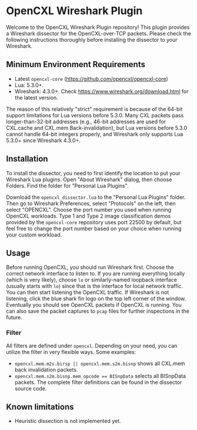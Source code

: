 # OpenCXL Wireshark Plugin

Welcome to the OpenCXL Wireshark Plugin repository! This plugin provides a Wireshark dissector for the OpenCXL-over-TCP packets. Please check the following instructions thoroughly before installing the dissector to your Wireshark.

## Minimum Environment Requirements

 - Latest `opencxl-core` (https://github.com/opencxl/opencxl-core)
 - Lua: 5.3.0+.
 - Wireshark: 4.3.0+. Check https://www.wireshark.org/download.html for the latest version. 

The reason of this relatively "strict" requirement is because of the 64-bit support limitations for Lua versions before 5.3.0. Many CXL packets pass longer-than-32-bit addresses (e.g., 46-bit addresses are used for CXL.cache and CXL.mem Back-invalidation), but Lua versions before 5.3.0 cannot handle 64-bit integers properly, and Wireshark only supports Lua 5.3.0+ since Wireshark 4.3.0+.

## Installation

To install the dissector, you need to first identify the location to put your Wireshark Lua plugins. 
Open "About Wireshark" dialog, then choose Folders. Find the folder for "Personal Lua Plugins".

Download the `opencxl_dissector.lua` to the "Personal Lua Plugins" folder. Then go to Wireshark Preferences, select "Protocols" on the left, then select "OPENCXL". Choose the port number you used when running OpenCXL workloads. Type 1 and Type 2 image classification demos provided by the `opencxl-core` repository uses port 22500 by default, but feel free to change the port number based on your choice when running your custom workload.

## Usage

Before running OpenCXL, you should run Wireshark first. Choose the correct network interface to listen to. If you are running everything locally (which is very likely), choose `lo` or similarly-named loopback interface (usually starts with `lo`) since that is the interface for local network traffic. 
You can then start listening the OpenCXL traffic. If Wireshark is not listening, click the blue shark fin logo on the top left corner of the window. Eventually you should see OpenCXL packets if OpenCXL is running. You can also save the packet captures to `pcap` files for further inspections in the future.

### Filter

All filters are defined under `opencxl`. Depending on your need, you can utilize the filter in very flexible ways. Some examples:
 - `opencxl.mem.m2s.birsp || opencxl.mem.s2m.bisnp` shows all CXL.mem back invalidation packets.
 - `opencxl.mem.s2m.bisnp.mem_opcode == BISnpData` selects all BISnpData packets.
The complete filter definitions can be found in the dissector source code.

## Known limitations

 - Heuristic dissection is not implemented yet.
